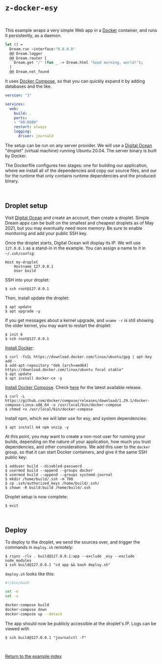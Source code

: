 # `z-docker-esy`

<br>

This example wraps a very simple Web app in a [Docker](https://www.docker.com/)
container, and runs it persistently, as a daemon.

```ocaml
let () =
  Dream.run ~interface:"0.0.0.0"
  @@ Dream.logger
  @@ Dream.router [
    Dream.get "/" (fun _ -> Dream.html "Good morning, world!");
  ]
  @@ Dream.not_found
```

It uses [Docker Compose](https://docs.docker.com/compose/), so that you can
quickly expand it by adding databases and the like.

```yaml
version: "3"

services:
  web:
    build: .
    ports:
    - "80:8080"
    restart: always
    logging:
      driver: journald
```

The setup can be run on any server provider. We will use a [Digital
Ocean](https://digitalocean.com) "droplet" (virtual machine) running Ubuntu
20.04. The server binary is built by Docker.

The Dockerfile configures two stages: one for building our application, where we install
all of the dependencies and copy our source files, and our for the runtime that only contains
runtime dependencies and the produced binary.

<br>

## Droplet setup

Visit [Digital Ocean](https://digitalocean.com) and create an account, then
create a droplet. Simple Dream apps can be built on the smallest and cheapest
droplets as of May 2021, but you may eventually need more memory. Be sure to
enable monitoring and add your public SSH key.

Once the droplet starts, Digital Ocean will display its IP. We will use
`127.0.0.1` as a stand-in in the example. You can assign a name to it in
`~/.ssh/config`:

```
Host my-droplet
    Hostname 127.0.0.1
    User build
```

SSH into your droplet:

```
$ ssh root@127.0.0.1
```

Then, install update the droplet:

```
$ apt update
$ apt upgrade -y
```

If you get messages about a kernel upgrade, and `uname -r` is still showing the
older kernel, you may want to restart the droplet:

```
$ init 6
$ ssh root@127.0.0.1
```

[Install Docker](https://www.digitalocean.com/community/tutorials/how-to-install-and-use-docker-on-ubuntu-20-04):

```
$ curl -fsSL https://download.docker.com/linux/ubuntu/gpg | apt-key add -
$ add-apt-repository "deb [arch=amd64] https://download.docker.com/linux/ubuntu focal stable"
$ apt update
$ apt install docker-ce -y
```

[Install Docker Compose](https://www.digitalocean.com/community/tutorials/how-to-install-and-use-docker-compose-on-ubuntu-20-04).
Check [here](https://github.com/docker/compose/releases) for the latest
available release.

```
$ curl -L https://github.com/docker/compose/releases/download/1.29.1/docker-compose-Linux-x86_64 -o /usr/local/bin/docker-compose
$ chmod +x /usr/local/bin/docker-compose
```

Install npm, which we will later use for esy, and system dependencies:

```
$ apt install m4 npm unzip -y
```

At this point, you may want to create a non-root user for running your builds,
depending on the nature of your application, how much you trust dependencies,
and other considerations. We add this user to the `docker` group, so that it can
start Docker containers, and give it the same SSH public key:

```
$ adduser build --disabled-password
$ usermod build --append --groups docker
$ usermod build --append --groups systemd-journal
$ mkdir /home/build/.ssh -m 700
$ cp .ssh/authorized_keys /home/build/.ssh/
$ chown -R build:build /home/build/.ssh
```

Droplet setup is now complete:

```
$ exit
```

<br>

## Deploy

To deploy to the droplet, we send the sources over, and trigger the commands
in `deploy.sh` remotely:

```
$ rsync -rlv . build@127.0.0.1:app --exclude _esy --exclude node_modules
$ ssh build@127.0.0.1 "cd app && bash deploy.sh"
```

`deploy.sh` looks like this:

```bash
#!/bin/bash

set -e
set -x

docker-compose build
docker-compose down
docker-compose up --detach
```

The app should now be publicly accessible at the droplet's IP. Logs can be
viewed with

```
$ ssh build@127.0.0.1 "journalctl -f"
```

<br>

[Return to the example index](../#deploying)
